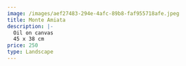```yaml
---
image: /images/aef27483-294e-4afc-89b8-faf955718afe.jpeg
title: Monte Amiata
description: |-
  Oil on canvas
  45 x 38 cm
price: 250
type: Landscape
---
```

